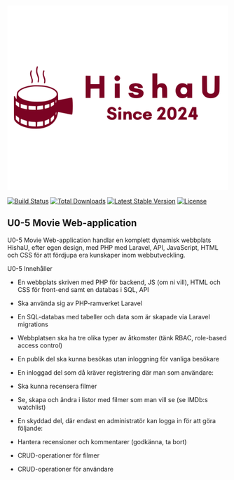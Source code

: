 <p align="center"><a href="#" target="_blank"><img src="./public/images/logo.svg"></a></p>

<p align="center">

<a href="https://img.shields.io/appveyor/build/:user/https%3A%2F%2Fgithub.com%2Fwill3343%2FU05-project-app/:branch
 "></a>

<a href="https://travis-ci.org/laravel/framework"><img src="https://travis-ci.org/laravel/framework.svg" alt="Build Status"></a>
<a href="https://packagist.org/packages/laravel/framework"><img src="https://img.shields.io/packagist/dt/laravel/framework" alt="Total Downloads"></a>
<a href="https://packagist.org/packages/laravel/framework"><img src="https://img.shields.io/packagist/v/laravel/framework" alt="Latest Stable Version"></a>
<a href="https://packagist.org/packages/laravel/framework"><img src="https://img.shields.io/packagist/l/laravel/framework" alt="License"></a>
</p>

## U0-5 Movie Web-application

U0-5 Movie Web-application handlar en komplett dynamisk webbplats HishaU, efter egen design, med PHP med Laravel, API, JavaScript, HTML och CSS för att fördjupa era kunskaper inom webbutveckling.


U0-5 Innehåller 

- En webbplats skriven med PHP för backend, JS (om ni vill), HTML och CSS för front-end samt en databas i SQL, API 

- Ska använda sig av PHP-ramverket Laravel

- En SQL-databas med tabeller och data som är skapade via Laravel migrations

- Webbplatsen ska ha tre olika typer av åtkomster (tänk RBAC, role-based access control)

- En publik del ska kunna besökas utan inloggning för vanliga besökare

- En inloggad del som då kräver registrering där man som användare:

- Ska kunna recensera filmer

- Se, skapa och ändra i listor med filmer som man vill se (se IMDb:s watchlist)

- En skyddad del, där endast en administratör kan logga in för att göra följande:

- Hantera recensioner och kommentarer (godkänna, ta bort)

- CRUD-operationer för filmer

- CRUD-operationer för användare